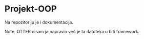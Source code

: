 # Projekt-OOP

Na repozitoriju je i dokumentacija.

Note: OTTER nisam ja napravio već je ta datoteka u biti framework.
